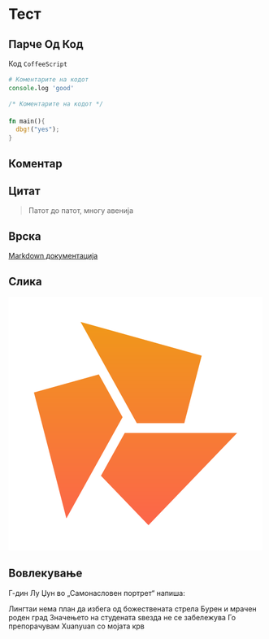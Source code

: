 [Markdown 全局注释]:#

# Тест

## Парче Од Код

Код `CoffeeScript`

```coffee
# Коментарите на кодот
console.log 'good'


```

```rust
/* Коментарите на кодот */

fn main(){
  dbg!("yes");
}
```

## Коментар

<!-- HTML 注释 --> 

<!-- 多行注释 --> 

## Цитат

> Патот до патот, многу авенија

## Врска

[Markdown документација](https://github.com/xxai-art/xxai-art-md)

## Слика

![xxAI.Идентитет на бренд на уметност](https://raw.githubusercontent.com/xxai-art/web/main/file/svg/logo.svg)

## Вовлекување

Г-дин Лу Џун во „Самонасловен портрет“ напиша:

  Лингтаи нема план да избега од божествената стрела
  Бурен и мрачен роден град
  Значењето на студената ѕвезда не се забележува
  Го препорачувам Xuanyuan со мојата крв


